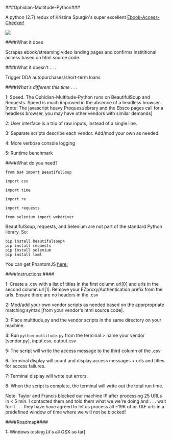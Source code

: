 ###Ophidian-Multitude-Python###

A python (2.7) redux of Kristina Spurgin's super excellent <a href="https://github.com/UNC-Libraries/Ebook-Access-Checker">Ebook-Access-Checker!</a>


![](http://www2.viu.ca/ds-dev/gitimages/multitude.png)

####What it does

Scrapes ebook/streaming video landing pages and confirms instititional access based on html source code. 

####What it doesn't . . . 

Trigger DDA autopurchases/short-term loans

####*What's different this time . . .*

1: Speed. The Ophidian-Multitude-Python runs on BeautifulSoup and Requests. Speed is much improved in the absence of a headless browser. [note: The javascript heavy Proquest/ebrary and the Ebsco pages call for a headless browser, you may have other vendors with similar demands]

2: User interface is a trio of raw inputs, instead of a single line.

3: Separate scripts describe each vendor. Add/mod your own as needed.

4: More verbose console logging

5: Runtime benchmark
  
	
####What do you need?

	from bs4 import BeautifulSoup 

	import csv

	import time

	import re 

	import requests 
	
	from selenium import webdriver
	
BeautifulSoup, requests, and Selenium are not part of the standard Python library. So:

	pip install beautifulsoup4
	pip install requests
	pip install selenium
	pip install lxml
	
You can get PhantomJS <a href="http://phantomjs.org/">here.</a>
  
####Instructions:####

1: Create a .csv with a list of titles in the first column 	url[0] 
and urls in the second column 	url[1]. Remove your EZproxy/Authentication prefix from the urls.
Ensure there are no headers in the .csv

2: Mod/add your own vendor scripts as needed based on the apprpropriate matching syntax [from your vendor's html source code].

3: Place multitude.py and the vendor scripts in the same directory on your machine.

4: Run `python multitude.py` from the terminal > name your vendor [vendor.py],  input.csv,  output.csv

5: The script will write the access message to the third column of the .csv

6: Terminal display will count and display access messages + urls and titles for access failures.

7: Terminal display will write out errors.

8: When the script is complete, the terminal will write out the total run time.

Note: Taylor and Francis blocked our machine IP after processing 25 URLs in < 5 min. I contacted them and told them what we we're doing and . . . wait for it . . . they have have agreed to let us process all ~19K of or T&F urls in a predefined window of time where we will not be blocked!

####Roadmap####

~~1: Windows testing [it's all OSX so far]~~

